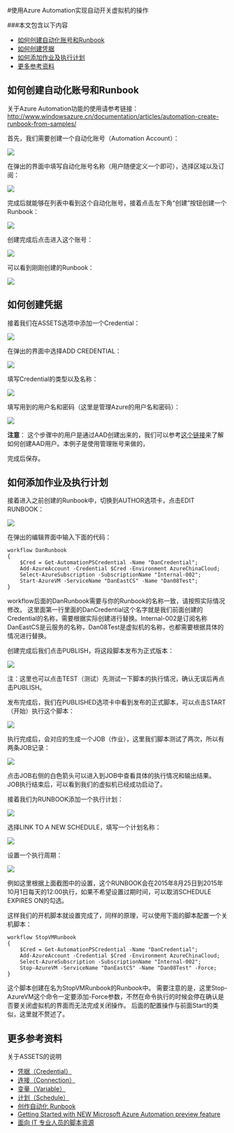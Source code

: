 <properties 
	pageTitle="使用Azure Automation实现自动开关虚拟机的操作" 
	description="本页介绍如何使用Azure Automation实现自动开关虚拟机的操作。" 
	services="automation" 
	documentationCenter="" 
	authors=""
	manager="" 
	editor=""/>
<tags ms.service="automation" ms.date="" wacn.date="12/29/2015"/>

#使用Azure Automation实现自动开关虚拟机的操作
 
###本文包含以下内容

- [如何创建自动化账号和Runbook](#create)
- [如何创建凭据](#certification)
- [如何添加作业及执行计划](#scheduler)
- [更多参考资料](#resource)
 
## <a id="create"></a>如何创建自动化账号和Runbook
 
关于Azure Automation功能的使用请参考链接：
http://www.windowsazure.cn/documentation/articles/automation-create-runbook-from-samples/
 
首先，我们需要创建一个自动化账号（Automation Account）：

![](./media/automation-how-to-turn-on-off-vm/create-automation-account.jpg) 

在弹出的界面中填写自动化账号名称（用户随便定义一个即可），选择区域以及订阅：

![](./media/automation-how-to-turn-on-off-vm/create-automation-account-step2.jpg) 

完成后就能够在列表中看到这个自动化账号，接着点击左下角“创建”按钮创建一个Runbook：

![](./media/automation-how-to-turn-on-off-vm/create-autionmation-runbook.jpg)  

创建完成后点击进入这个账号：

![](./media/automation-how-to-turn-on-off-vm/entry-automation.jpg) 

可以看到刚刚创建的Runbook：

![](./media/automation-how-to-turn-on-off-vm/runbook-list.jpg) 

## <a id="certification"></a>如何创建凭据
 
接着我们在ASSETS选项中添加一个Credential：

![](./media/automation-how-to-turn-on-off-vm/create-credential.jpg) 

在弹出的界面中选择ADD CREDENTIAL：

![](./media/automation-how-to-turn-on-off-vm/select-credential-type.jpg)  

填写Credential的类型以及名称：

![](./media/automation-how-to-turn-on-off-vm/define-credential.jpg)  

填写用到的用户名和密码（这里是管理Azure的用户名和密码）：

![](./media/automation-how-to-turn-on-off-vm/define-credential-name-password.jpg)

**注意**： 这个步骤中的用户是通过AAD创建出来的，我们可以参考[这个链接](https://msdn.microsoft.com/library/azure/hh967632.aspx)来了解如何创建AAD用户。本例子是使用管理账号来做的， 

完成后保存。
 
## <a id="scheduler"></a>如何添加作业及执行计划
 
接着进入之前创建的Runbook中，切换到AUTHOR选项卡，点击EDIT RUNBOOK：

![](./media/automation-how-to-turn-on-off-vm/edit-runbook.jpg)   

在弹出的编辑界面中输入下面的代码：

	workflow DanRunbook
	{
	    $Cred = Get-AutomationPSCredential -Name "DanCredential"; 
	    Add-AzureAccount -Credential $Cred -Environment AzureChinaCloud;
	    Select-AzureSubscription -SubscriptionName "Internal-002";    
	    Start-AzureVM -ServiceName "DanEastCS" -Name "Dan08Test";
	}

workflow后面的DanRunbook需要与你的Runbook的名称一致，请按照实际情况修改。
这里面第一行里面的DanCredential这个名字就是我们前面创建的Credential的名称，需要根据实际创建进行替换。Internal-002是订阅名称DanEastCS是云服务的名称，Dan08Test是虚拟机的名称，也都需要根据具体的情况进行替换。
 
创建完成后我们点击PUBLISH，将这段脚本发布为正式版本：

![](./media/automation-how-to-turn-on-off-vm/publish-runbook.jpg)
 
注：这里也可以点击TEST（测试）先测试一下脚本的执行情况，确认无误后再点击PUBLISH。

发布完成后，我们在PUBLISHED选项卡中看到发布的正式脚本，可以点击START（开始）执行这个脚本：
 
![](./media/automation-how-to-turn-on-off-vm/start-runbook.jpg)

执行完成后，会对应的生成一个JOB（作业），这里我们脚本测试了两次，所以有两条JOB记录：

![](./media/automation-how-to-turn-on-off-vm/runbook-result.jpg)

点击JOB右侧的白色箭头可以进入到JOB中查看具体的执行情况和输出结果。
JOB执行结束后，可以看到我们的虚拟机已经成功启动了。
 
接着我们为RUNBOOK添加一个执行计划：

![](./media/automation-how-to-turn-on-off-vm/create-shedule.jpg)
 
选择LINK TO A NEW SCHEDULE，填写一个计划名称：

![](./media/automation-how-to-turn-on-off-vm/config-schedule.jpg) 

设置一个执行周期：

![](./media/automation-how-to-turn-on-off-vm/config-shedule-detail.jpg)

例如这里根据上面截图中的设置，这个RUNBOOK会在2015年8月25日到2015年10月1日每天的12:00执行，如果不希望设置过期时间，可以取消SCHEDULE EXPIRES ON的勾选。
 
这样我们的开机脚本就设置完成了，同样的原理，可以使用下面的脚本配置一个关机脚本：

	workflow StopVMRunbook
	{
	    $Cred = Get-AutomationPSCredential -Name "DanCredential"; 
	    Add-AzureAccount -Credential $Cred -Environment AzureChinaCloud;
	    Select-AzureSubscription -SubscriptionName "Internal-002";	    
	    Stop-AzureVM -ServiceName "DanEastCS" -Name "Dan08Test" -Force;
	}
这个脚本创建在名为StopVMRunbook的Runbook中。
需要注意的是，这里Stop-AzureVM这个命令一定要添加-Force参数，不然在命令执行的时候会停在确认是否要关闭虚拟机的界面而无法完成关闭操作。
后面的配置操作与前面Start的类似，这里就不赘述了。
 
## <a id="resource"></a>更多参考资料

关于ASSETS的说明

- [凭据（Credential）](https://technet.microsoft.com/zh-cn/library/dn919926.aspx)
- [连接（Connection）](https://technet.microsoft.com/zh-cn/library/dn919922.aspx)
- [变量（Variable）](https://technet.microsoft.com/zh-cn/library/dn919925.aspx)
- [计划（Schedule）](https://technet.microsoft.com/zh-cn/library/dn919914.aspx)
- [创作自动化 Runbook](https://technet.microsoft.com/zh-cn/library/dn469262.aspx)
- [Getting Started with NEW Microsoft Azure Automation preview feature](http://blogs.technet.com/b/keithmayer/archive/2014/04/04/step-by-step-getting-started-with-windows-azure-automation.aspx)
- [面向 IT 专业人员的脚本资源](https://gallery.technet.microsoft.com/scriptcenter/site/search?f%5B0%5D.Type=User&f%5B0%5D.Value=SC%20Automation%20Product%20Team&f%5B0%5D.Text=SC%20Automation%20Product%20Team&f%5B1%5D.Type=RootCategory&f%5B1%5D.Value=WindowsAzure&f%5B1%5D.Text=Windows%20Azure)
